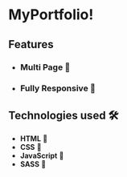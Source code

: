 # MyPortfolio!

## Features 
- ### **Multi Page 💎** 
- ### **Fully Responsive 🚀**  

## Technologies used 🛠️

- **HTML** 🚀
- **CSS** 🚀
- **JavaScript** 🚀
- **SASS** 🚀
